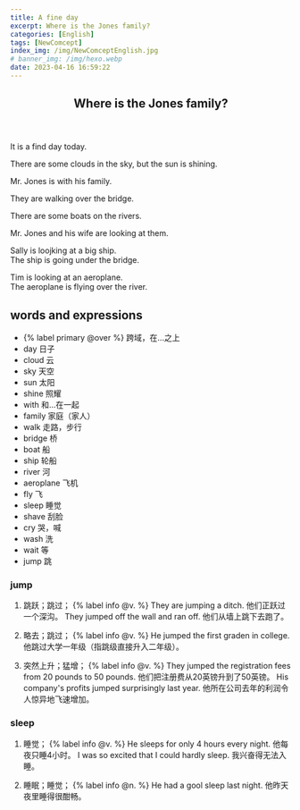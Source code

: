 ```yaml
---
title: A fine day
excerpt: Where is the Jones family?
categories: [English]
tags: [NewComcept]
index_img: /img/NewComceptEnglish.jpg
# banner_img: /img/hexo.webp
date: 2023-04-16 16:59:22
---
```

<article class="the-dialogue">
	<header>
    	<h2>Where is the Jones family?</h2>
    </header>
    <p class="sender" title="Woman">It is a find day today.</p>
    <p class="sender" title="Woman">There are some clouds in the sky, but the sun is shining.</p>
    <p class="sender" title="Woman">Mr. Jones is with his family.</p>
    <p class="sender" title="Woman">They are walking over the bridge.</p>
    <p class="sender" title="Woman">There are some boats on the rivers.</p>
    <p class="sender" title="Woman">Mr. Jones and his wife are looking at them.</p>
    <p class="sender" title="Woman">Sally is loojking at a big ship.<br>The ship is going under the bridge.</p>
    <p class="sender" title="Woman">Tim is looking at an aeroplane.<br>The aeroplane is flying over the river.</p>
</article>

## words and expressions

- {% label primary @over %} 跨域，在...之上
- day 日子
- cloud 云
- sky 天空
- sun 太阳
- shine 照耀
- with 和...在一起
- family 家庭（家人）
- walk 走路，步行
- bridge 桥
- boat 船
- ship 轮船
- river 河
- aeroplane 飞机
- fly 飞
- sleep 睡觉
- shave 刮脸
- cry 哭，喊
- wash 洗
- wait 等
- jump 跳

### jump

1. 跳跃；跳过； {% label info @v. %}
They are jumping a ditch. 他们正跃过一个深沟。
They jumped off the wall and ran off. 他们从墙上跳下去跑了。

2. 略去；跳过； {% label info @v. %}
He jumped the first graden in college. 他跳过大学一年级（指跳级直接升入二年级）。

3. 突然上升；猛增； {% label info @v. %}
They jumped the registration fees from 20 pounds to 50 pounds. 他们把注册费从20英镑升到了50英镑。
His company's profits jumped surprisingly last year. 他所在公司去年的利润令人惊异地飞速增加。

### sleep

1. 睡觉； {% label info @v. %}
He sleeps for only 4 hours every night. 他每夜只睡4小时。
I was so excited that I could hardly sleep. 我兴奋得无法入睡。

2. 睡眠；睡觉； {% label info @n. %}
He had a gool sleep last night. 他昨天夜里睡得很酣畅。